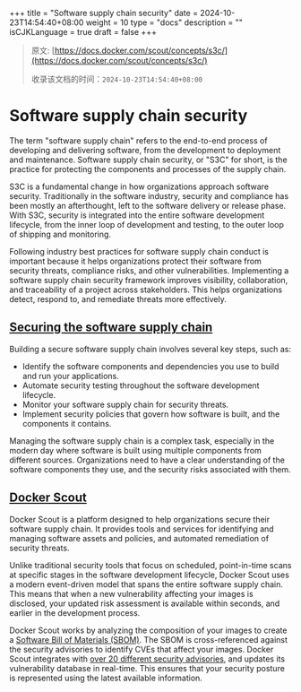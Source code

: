 +++
title = "Software supply chain security"
date = 2024-10-23T14:54:40+08:00
weight = 10
type = "docs"
description = ""
isCJKLanguage = true
draft = false
+++

> 原文: [https://docs.docker.com/scout/concepts/s3c/](https://docs.docker.com/scout/concepts/s3c/)
>
> 收录该文档的时间：`2024-10-23T14:54:40+08:00`

# Software supply chain security

The term "software supply chain" refers to the end-to-end process of developing and delivering software, from the development to deployment and maintenance. Software supply chain security, or "S3C" for short, is the practice for protecting the components and processes of the supply chain.

S3C is a fundamental change in how organizations approach software security. Traditionally in the software industry, security and compliance has been mostly an afterthought, left to the software delivery or release phase. With S3C, security is integrated into the entire software development lifecycle, from the inner loop of development and testing, to the outer loop of shipping and monitoring.

Following industry best practices for software supply chain conduct is important because it helps organizations protect their software from security threats, compliance risks, and other vulnerabilities. Implementing a software supply chain security framework improves visibility, collaboration, and traceability of a project across stakeholders. This helps organizations detect, respond to, and remediate threats more effectively.

## [Securing the software supply chain](https://docs.docker.com/scout/concepts/s3c/#securing-the-software-supply-chain)

Building a secure software supply chain involves several key steps, such as:

- Identify the software components and dependencies you use to build and run your applications.
- Automate security testing throughout the software development lifecycle.
- Monitor your software supply chain for security threats.
- Implement security policies that govern how software is built, and the components it contains.

Managing the software supply chain is a complex task, especially in the modern day where software is built using multiple components from different sources. Organizations need to have a clear understanding of the software components they use, and the security risks associated with them.

## [Docker Scout](https://docs.docker.com/scout/concepts/s3c/#docker-scout)

Docker Scout is a platform designed to help organizations secure their software supply chain. It provides tools and services for identifying and managing software assets and policies, and automated remediation of security threats.

Unlike traditional security tools that focus on scheduled, point-in-time scans at specific stages in the software development lifecycle, Docker Scout uses a modern event-driven model that spans the entire software supply chain. This means that when a new vulnerability affecting your images is disclosed, your updated risk assessment is available within seconds, and earlier in the development process.

Docker Scout works by analyzing the composition of your images to create a [Software Bill of Materials (SBOM)](https://docs.docker.com/scout/concepts/sbom/). The SBOM is cross-referenced against the security advisories to identify CVEs that affect your images. Docker Scout integrates with [over 20 different security advisories](https://docs.docker.com/scout/deep-dive/advisory-db-sources/), and updates its vulnerability database in real-time. This ensures that your security posture is represented using the latest available information.
